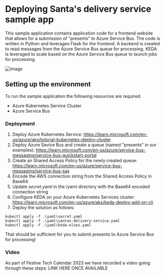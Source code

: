 # Deploying Santa's delivery service sample app
This sample application contains application code for a frontend website that allows for a submission of "presents" to Azure Service Bus. The code is written in Python and leverages Flask for the frontend. A backend is created to read messages from the Azure Service Bus queue for processing. KEDA is leveraged to scale based on the Azure Service Bus queue to launch jobs for processing. 

![image](https://github.com/CloudNativeWeekly/santas-delivery-service/assets/25249425/251b58b3-e1be-4e9c-b6af-94bc3d4e2237)


## Setting up the environment
To run the sample application the following resources are required:

- Azure Kubernetes Service Cluster
- Azure Service Bus

### Deployment
1. Deploy Azure Kubernetes Service: https://learn.microsoft.com/en-us/azure/aks/tutorial-kubernetes-deploy-cluster
2. Deploy Azure Sevice Bus and create a queue (named "presents" in our examples): https://learn.microsoft.com/en-us/azure/service-bus-messaging/service-bus-quickstart-portal 
3. Create an Shared Access Policy for the newly created queue: https://learn.microsoft.com/en-us/azure/service-bus-messaging/service-bus-sas
4. Encode the AWS connection string from the Shared Access Policy in Base64
5. Update _secret.yaml_ in the /yaml directory with the Base64 encoded connection string 
6. Configure KEDA on your Azure Kubernetes Services cluster: https://learn.microsoft.com/en-us/azure/aks/keda-deploy-add-on-cli
7. Deploy the solution as follows:
```AzureCLI
kubectl apply -f .\yaml\secret.yaml
kubectl apply -f .\yaml\santas-delivery-service.yaml
kubectl apply -f .\yaml\keda-elves.yaml
```

That should be sufficient for you to submit presents to Azure Service Bus for processing! 

### Video
As part of Festive Tech Calendar 2023 we have recorded a video going through these steps: LINK HERE ONCE AVAILABLE
